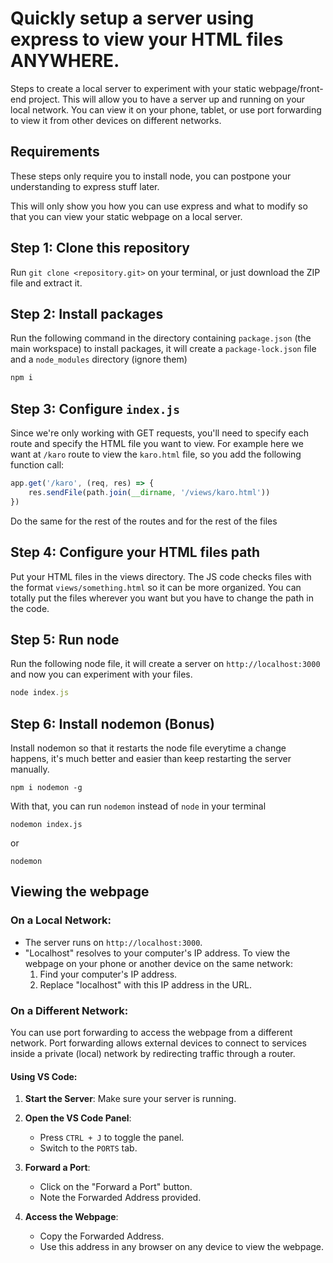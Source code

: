 # Quickly setup a server using express to view your HTML files ANYWHERE.

Steps to create a local server to experiment with your static webpage/front-end project. This will allow you to have a server up and running on your local network. You can view it on your phone, tablet, or use port forwarding to view it from other devices on different networks.

## Requirements
These steps only require you to install node, you can postpone your understanding to express stuff later.

This will only show you how you can use express and what to modify so that you can view your static webpage on a local server.

## Step 1: Clone this repository
Run `git clone <repository.git>` on your terminal, or just download the ZIP file and extract it.

## Step 2: Install packages
Run the following command in the directory containing `package.json` (the main workspace) to install packages, it will create a `package-lock.json` file and a `node_modules` directory (ignore them)

```bash
npm i
```

## Step 3: Configure `index.js` 

Since we're only working with GET requests, you'll need to specify each route and specify the HTML file you want to view.
For example here we want at `/karo` route to view the `karo.html` file, so you add the following function call:

```js
app.get('/karo', (req, res) => {
    res.sendFile(path.join(__dirname, '/views/karo.html'))
})
```

Do the same for the rest of the routes and for the rest of the files

## Step 4: Configure your HTML files path

Put your HTML files in the views directory. The JS code checks files with the format `views/something.html` so it can be more organized. You can totally put the files wherever you want but you have to change the path in the code.

## Step 5: Run node
Run the following node file, it will create a server on `http://localhost:3000` and now you can experiment with your files.

```js
node index.js
```

## Step 6: Install nodemon (Bonus)
Install nodemon so that it restarts the node file everytime a change happens, it's much better and easier than keep restarting the server manually.

```
npm i nodemon -g
```

With that, you can run `nodemon` instead of `node` in your terminal

```
nodemon index.js
```
or
```
nodemon
```
## Viewing the webpage

### On a Local Network:

- The server runs on `http://localhost:3000`.
- "Localhost" resolves to your computer's IP address. To view the webpage on your phone or another device on the same network:
  1. Find your computer's IP address.
  2. Replace "localhost" with this IP address in the URL.

### On a Different Network:

You can use port forwarding to access the webpage from a different network. Port forwarding allows external devices to connect to services inside a private (local) network by redirecting traffic through a router.

#### Using VS Code:

1. **Start the Server**: Make sure your server is running.

2. **Open the VS Code Panel**:
   - Press `CTRL + J` to toggle the panel.
   - Switch to the `PORTS` tab.

3. **Forward a Port**:
   - Click on the "Forward a Port" button.
   - Note the Forwarded Address provided.

4. **Access the Webpage**:
   - Copy the Forwarded Address.
   - Use this address in any browser on any device to view the webpage.
